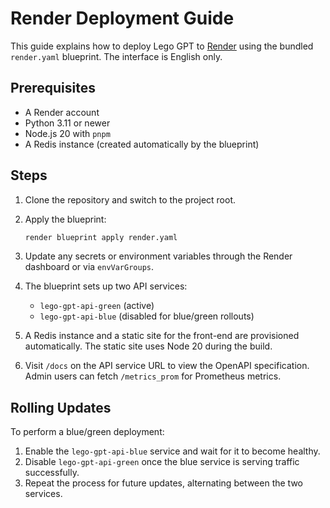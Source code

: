 # Render Deployment Guide

This guide explains how to deploy Lego GPT to [Render](https://render.com) using the bundled `render.yaml` blueprint. The interface is English only.

## Prerequisites

- A Render account
- Python 3.11 or newer
- Node.js 20 with `pnpm`
- A Redis instance (created automatically by the blueprint)

## Steps

1. Clone the repository and switch to the project root.
2. Apply the blueprint:

   ```bash
   render blueprint apply render.yaml
   ```

3. Update any secrets or environment variables through the Render dashboard or via `envVarGroups`.
4. The blueprint sets up two API services:
   - `lego-gpt-api-green` (active)
   - `lego-gpt-api-blue` (disabled for blue/green rollouts)
5. A Redis instance and a static site for the front-end are provisioned automatically. The static site uses Node 20 during the build.
6. Visit `/docs` on the API service URL to view the OpenAPI specification. Admin users can fetch `/metrics_prom` for Prometheus metrics.

## Rolling Updates

To perform a blue/green deployment:

1. Enable the `lego-gpt-api-blue` service and wait for it to become healthy.
2. Disable `lego-gpt-api-green` once the blue service is serving traffic successfully.
3. Repeat the process for future updates, alternating between the two services.

